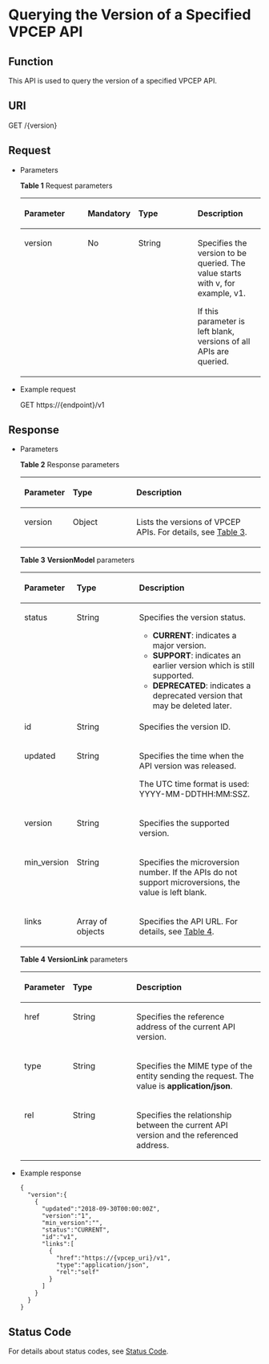 # Querying the Version of a Specified VPCEP API<a name="vpcep_06_0102"></a>

## Function<a name="section911804819271"></a>

This API is used to query the version of a specified VPCEP API.

## URI<a name="section8252172943111"></a>

GET /\{version\}

## Request<a name="section4451152618322"></a>

-   Parameters

    **Table  1**  Request parameters

    <a name="table5505175211710"></a>
    <table><thead align="left"><tr id="row1665510521073"><th class="cellrowborder" valign="top" width="27.347265273472654%" id="mcps1.2.5.1.1"><p id="p196553528716"><a name="p196553528716"></a><a name="p196553528716"></a><strong id="b33951224160"><a name="b33951224160"></a><a name="b33951224160"></a>Parameter</strong></p>
    </th>
    <th class="cellrowborder" valign="top" width="17.328267173282672%" id="mcps1.2.5.1.2"><p id="p565513525720"><a name="p565513525720"></a><a name="p565513525720"></a><strong id="b1267132351613"><a name="b1267132351613"></a><a name="b1267132351613"></a>Mandatory</strong></p>
    </th>
    <th class="cellrowborder" valign="top" width="26.547345265473453%" id="mcps1.2.5.1.3"><p id="p1565535214710"><a name="p1565535214710"></a><a name="p1565535214710"></a><strong id="b10886524131615"><a name="b10886524131615"></a><a name="b10886524131615"></a>Type</strong></p>
    </th>
    <th class="cellrowborder" valign="top" width="28.777122287771224%" id="mcps1.2.5.1.4"><p id="p14655165220712"><a name="p14655165220712"></a><a name="p14655165220712"></a><strong id="b414362671614"><a name="b414362671614"></a><a name="b414362671614"></a>Description</strong></p>
    </th>
    </tr>
    </thead>
    <tbody><tr id="row765515219718"><td class="cellrowborder" valign="top" width="27.347265273472654%" headers="mcps1.2.5.1.1 "><p id="p33593591418"><a name="p33593591418"></a><a name="p33593591418"></a>version</p>
    </td>
    <td class="cellrowborder" valign="top" width="17.328267173282672%" headers="mcps1.2.5.1.2 "><p id="p8359259143"><a name="p8359259143"></a><a name="p8359259143"></a>No</p>
    </td>
    <td class="cellrowborder" valign="top" width="26.547345265473453%" headers="mcps1.2.5.1.3 "><p id="p0655115210718"><a name="p0655115210718"></a><a name="p0655115210718"></a>String</p>
    </td>
    <td class="cellrowborder" valign="top" width="28.777122287771224%" headers="mcps1.2.5.1.4 "><p id="p202009491205"><a name="p202009491205"></a><a name="p202009491205"></a>Specifies the version to be queried. The value starts with v, for example, v1.</p>
    <p id="p7382592141"><a name="p7382592141"></a><a name="p7382592141"></a>If this parameter is left blank, versions of all APIs are queried.</p>
    </td>
    </tr>
    </tbody>
    </table>

-   Example request

    GET https://\{endpoint\}/v1


## Response<a name="section17102195273319"></a>

-   Parameters

    **Table  2**  Response parameters

    <a name="table173673267343"></a>
    <table><thead align="left"><tr id="row6419026173412"><th class="cellrowborder" valign="top" width="18.57%" id="mcps1.2.4.1.1"><p id="p6419426123416"><a name="p6419426123416"></a><a name="p6419426123416"></a><strong id="b7357165321617"><a name="b7357165321617"></a><a name="b7357165321617"></a>Parameter</strong></p>
    </th>
    <th class="cellrowborder" valign="top" width="26.939999999999998%" id="mcps1.2.4.1.2"><p id="p841911268345"><a name="p841911268345"></a><a name="p841911268345"></a><strong id="b441915411167"><a name="b441915411167"></a><a name="b441915411167"></a>Type</strong></p>
    </th>
    <th class="cellrowborder" valign="top" width="54.49%" id="mcps1.2.4.1.3"><p id="p1241982643410"><a name="p1241982643410"></a><a name="p1241982643410"></a><strong id="b328911551164"><a name="b328911551164"></a><a name="b328911551164"></a>Description</strong></p>
    </th>
    </tr>
    </thead>
    <tbody><tr id="row1841962613418"><td class="cellrowborder" valign="top" width="18.57%" headers="mcps1.2.4.1.1 "><p id="p184199268345"><a name="p184199268345"></a><a name="p184199268345"></a>version</p>
    </td>
    <td class="cellrowborder" valign="top" width="26.939999999999998%" headers="mcps1.2.4.1.2 "><p id="p4419426193412"><a name="p4419426193412"></a><a name="p4419426193412"></a>Object</p>
    </td>
    <td class="cellrowborder" valign="top" width="54.49%" headers="mcps1.2.4.1.3 "><p id="p1941992619345"><a name="p1941992619345"></a><a name="p1941992619345"></a>Lists the versions of VPCEP APIs. For details, see <a href="#table13687304356">Table 3</a>.</p>
    </td>
    </tr>
    </tbody>
    </table>

    **Table  3** **VersionModel**  parameters

    <a name="table13687304356"></a>
    <table><thead align="left"><tr id="row1148330133514"><th class="cellrowborder" valign="top" width="18.62%" id="mcps1.2.4.1.1"><p id="p12148163012355"><a name="p12148163012355"></a><a name="p12148163012355"></a><strong id="b13156911151719"><a name="b13156911151719"></a><a name="b13156911151719"></a>Parameter</strong></p>
    </th>
    <th class="cellrowborder" valign="top" width="27.12%" id="mcps1.2.4.1.2"><p id="p21481930173516"><a name="p21481930173516"></a><a name="p21481930173516"></a><strong id="b17171171271719"><a name="b17171171271719"></a><a name="b17171171271719"></a>Type</strong></p>
    </th>
    <th class="cellrowborder" valign="top" width="54.26%" id="mcps1.2.4.1.3"><p id="p191487308357"><a name="p191487308357"></a><a name="p191487308357"></a><strong id="b5839111381714"><a name="b5839111381714"></a><a name="b5839111381714"></a>Description</strong></p>
    </th>
    </tr>
    </thead>
    <tbody><tr id="row13148730103514"><td class="cellrowborder" valign="top" width="18.62%" headers="mcps1.2.4.1.1 "><p id="p414873012353"><a name="p414873012353"></a><a name="p414873012353"></a>status</p>
    </td>
    <td class="cellrowborder" valign="top" width="27.12%" headers="mcps1.2.4.1.2 "><p id="p19148133018351"><a name="p19148133018351"></a><a name="p19148133018351"></a>String</p>
    </td>
    <td class="cellrowborder" valign="top" width="54.26%" headers="mcps1.2.4.1.3 "><p id="p15148130173519"><a name="p15148130173519"></a><a name="p15148130173519"></a>Specifies the version status.</p>
    <a name="ul12195132314920"></a><a name="ul12195132314920"></a><ul id="ul12195132314920"><li><strong id="b15854171891711"><a name="b15854171891711"></a><a name="b15854171891711"></a>CURRENT</strong>: indicates a major version.</li><li><strong id="b17262721151713"><a name="b17262721151713"></a><a name="b17262721151713"></a>SUPPORT</strong>: indicates an earlier version which is still supported.</li><li><strong id="b88408249179"><a name="b88408249179"></a><a name="b88408249179"></a>DEPRECATED</strong>: indicates a deprecated version that may be deleted later.</li></ul>
    </td>
    </tr>
    <tr id="row2148153033517"><td class="cellrowborder" valign="top" width="18.62%" headers="mcps1.2.4.1.1 "><p id="p814815307351"><a name="p814815307351"></a><a name="p814815307351"></a>id</p>
    </td>
    <td class="cellrowborder" valign="top" width="27.12%" headers="mcps1.2.4.1.2 "><p id="p181488307350"><a name="p181488307350"></a><a name="p181488307350"></a>String</p>
    </td>
    <td class="cellrowborder" valign="top" width="54.26%" headers="mcps1.2.4.1.3 "><p id="p214943013351"><a name="p214943013351"></a><a name="p214943013351"></a>Specifies the version ID.</p>
    </td>
    </tr>
    <tr id="row61491030163510"><td class="cellrowborder" valign="top" width="18.62%" headers="mcps1.2.4.1.1 "><p id="p0149143014358"><a name="p0149143014358"></a><a name="p0149143014358"></a>updated</p>
    </td>
    <td class="cellrowborder" valign="top" width="27.12%" headers="mcps1.2.4.1.2 "><p id="p121491630183517"><a name="p121491630183517"></a><a name="p121491630183517"></a>String</p>
    </td>
    <td class="cellrowborder" valign="top" width="54.26%" headers="mcps1.2.4.1.3 "><p id="p4149830103515"><a name="p4149830103515"></a><a name="p4149830103515"></a>Specifies the time when the API version was released.</p>
    <p id="p871616113394"><a name="p871616113394"></a><a name="p871616113394"></a>The UTC time format is used: YYYY-MM-DDTHH:MM:SSZ.</p>
    </td>
    </tr>
    <tr id="row17149930163514"><td class="cellrowborder" valign="top" width="18.62%" headers="mcps1.2.4.1.1 "><p id="p514933013358"><a name="p514933013358"></a><a name="p514933013358"></a>version</p>
    </td>
    <td class="cellrowborder" valign="top" width="27.12%" headers="mcps1.2.4.1.2 "><p id="p914923015352"><a name="p914923015352"></a><a name="p914923015352"></a>String</p>
    </td>
    <td class="cellrowborder" valign="top" width="54.26%" headers="mcps1.2.4.1.3 "><p id="p214923015359"><a name="p214923015359"></a><a name="p214923015359"></a>Specifies the supported version. </p>
    </td>
    </tr>
    <tr id="row138921150194"><td class="cellrowborder" valign="top" width="18.62%" headers="mcps1.2.4.1.1 "><p id="p837715239193"><a name="p837715239193"></a><a name="p837715239193"></a>min_version</p>
    </td>
    <td class="cellrowborder" valign="top" width="27.12%" headers="mcps1.2.4.1.2 "><p id="p193771823181917"><a name="p193771823181917"></a><a name="p193771823181917"></a>String</p>
    </td>
    <td class="cellrowborder" valign="top" width="54.26%" headers="mcps1.2.4.1.3 "><p id="p378134613518"><a name="p378134613518"></a><a name="p378134613518"></a>Specifies the microversion number. If the APIs do not support microversions, the value is left blank.</p>
    </td>
    </tr>
    <tr id="row101495301354"><td class="cellrowborder" valign="top" width="18.62%" headers="mcps1.2.4.1.1 "><p id="p18149173013518"><a name="p18149173013518"></a><a name="p18149173013518"></a>links</p>
    </td>
    <td class="cellrowborder" valign="top" width="27.12%" headers="mcps1.2.4.1.2 "><p id="p171493308352"><a name="p171493308352"></a><a name="p171493308352"></a>Array of objects</p>
    </td>
    <td class="cellrowborder" valign="top" width="54.26%" headers="mcps1.2.4.1.3 "><p id="p6149113014357"><a name="p6149113014357"></a><a name="p6149113014357"></a>Specifies the API URL. For details, see <a href="#table2072420713363">Table 4</a>.</p>
    </td>
    </tr>
    </tbody>
    </table>

    **Table  4** **VersionLink**  parameters

    <a name="table2072420713363"></a>
    <table><thead align="left"><tr id="row1879514712367"><th class="cellrowborder" valign="top" width="18.67%" id="mcps1.2.4.1.1"><p id="p6795975366"><a name="p6795975366"></a><a name="p6795975366"></a><strong id="b2464165541711"><a name="b2464165541711"></a><a name="b2464165541711"></a>Parameter</strong></p>
    </th>
    <th class="cellrowborder" valign="top" width="27.04%" id="mcps1.2.4.1.2"><p id="p9795127193619"><a name="p9795127193619"></a><a name="p9795127193619"></a><strong id="b18795145614170"><a name="b18795145614170"></a><a name="b18795145614170"></a>Type</strong></p>
    </th>
    <th class="cellrowborder" valign="top" width="54.290000000000006%" id="mcps1.2.4.1.3"><p id="p147955719369"><a name="p147955719369"></a><a name="p147955719369"></a><strong id="b146291157141716"><a name="b146291157141716"></a><a name="b146291157141716"></a>Description</strong></p>
    </th>
    </tr>
    </thead>
    <tbody><tr id="row187958715368"><td class="cellrowborder" valign="top" width="18.67%" headers="mcps1.2.4.1.1 "><p id="p197951713612"><a name="p197951713612"></a><a name="p197951713612"></a>href</p>
    </td>
    <td class="cellrowborder" valign="top" width="27.04%" headers="mcps1.2.4.1.2 "><p id="p197951874369"><a name="p197951874369"></a><a name="p197951874369"></a>String</p>
    </td>
    <td class="cellrowborder" valign="top" width="54.290000000000006%" headers="mcps1.2.4.1.3 "><p id="p779520783617"><a name="p779520783617"></a><a name="p779520783617"></a>Specifies the reference address of the current API version.</p>
    </td>
    </tr>
    <tr id="row879514763612"><td class="cellrowborder" valign="top" width="18.67%" headers="mcps1.2.4.1.1 "><p id="p107951710363"><a name="p107951710363"></a><a name="p107951710363"></a>type</p>
    </td>
    <td class="cellrowborder" valign="top" width="27.04%" headers="mcps1.2.4.1.2 "><p id="p10795472366"><a name="p10795472366"></a><a name="p10795472366"></a>String</p>
    </td>
    <td class="cellrowborder" valign="top" width="54.290000000000006%" headers="mcps1.2.4.1.3 "><p id="p5712332143113"><a name="p5712332143113"></a><a name="p5712332143113"></a>Specifies the MIME type of the entity sending the request. The value is <strong id="b977375111820"><a name="b977375111820"></a><a name="b977375111820"></a>application/json</strong>.</p>
    </td>
    </tr>
    <tr id="row079519743614"><td class="cellrowborder" valign="top" width="18.67%" headers="mcps1.2.4.1.1 "><p id="p117951723611"><a name="p117951723611"></a><a name="p117951723611"></a>rel</p>
    </td>
    <td class="cellrowborder" valign="top" width="27.04%" headers="mcps1.2.4.1.2 "><p id="p979557123615"><a name="p979557123615"></a><a name="p979557123615"></a>String</p>
    </td>
    <td class="cellrowborder" valign="top" width="54.290000000000006%" headers="mcps1.2.4.1.3 "><p id="p1179513753617"><a name="p1179513753617"></a><a name="p1179513753617"></a>Specifies the relationship between the current API version and the referenced address.</p>
    </td>
    </tr>
    </tbody>
    </table>


-   Example response

    ```
    {
      "version":{
        {
          "updated":"2018-09-30T00:00:00Z",
          "version":"1",
          "min_version":"",
          "status":"CURRENT",
          "id":"v1",
          "links":[
            {
              "href":"https://{vpcep_uri}/v1",
              "type":"application/json",
              "rel":"self"
            }
          ]
        }
      }
    }
    ```


## Status Code<a name="section88561438153717"></a>

For details about status codes, see  [Status Code](/vpcep/api-reference/common/status-code.md).

